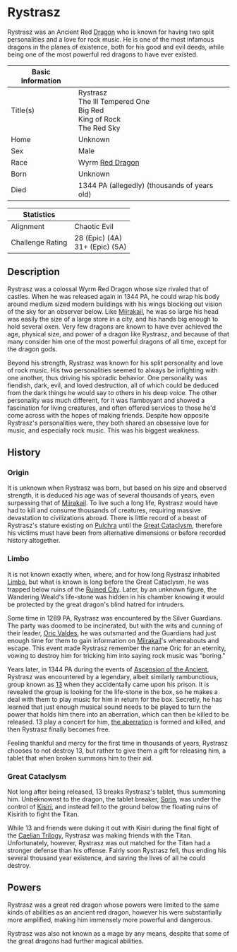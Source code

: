 # Rystrasz

Rystrasz was an Ancient Red [Dragon](../Factions/Races/dragon.md) who is known for having two split personalities and a love for rock music. He is one of the most infamous dragons in the planes of existence, both for his good and evil deeds, while being one of the most powerful red dragons to have ever existed.

| Basic Information | |
| - | - |
| Title(s) | Rystrasz<br>The Ill Tempered One<br>Big Red<br>King of Rock<br>The Red Sky |
| Home | Unknown |
| Sex | Male |
| Race | Wyrm [Red Dragon](https://forgottenrealms.fandom.com/wiki/red_dragon) |
| Born  | Unknown |
| Died | 1344 PA (allegedly) (thousands of years old) |

| Statistics | |
| - | - |
| Alignment | Chaotic Evil |
| Challenge Rating | 28 (Epic) (4A)<br>31+ (Epic) (5A) |

## Description

Rystrasz was a colossal Wyrm Red Dragon whose size rivaled that of castles. When he was released again in 1344 PA, he could wrap his body around medium sized modern buildings with his wings blocking out vision of the sky for an observer below. Like [Miirakail](miirakail.md), he was so large his head was easily the size of a large store in a city, and his hands big enough to hold several oxen. Very few dragons are known to have ever achieved the age, physical size, and power of a dragon like Rystrasz, and because of that many consider him one of the most powerful dragons of all time, except for the dragon gods.

Beyond his strength, Rystrasz was known for his split personality and love of rock music. His two personalities seemed to always be infighting with one another, thus driving his sporadic behavior. One personality was fiendish, dark, evil, and loved destruction, all of which could be deduced from the dark things he would say to others in his deep voice. The other personality was much different, for it was flamboyant and showed a fascination for living creatures, and often offered services to those he'd come across with the hopes of making friends. Despite how opposite Rystrasz's personalities were, they both shared an obsessive love for music, and especially rock music. This was his biggest weakness.

## History

### Origin

It is unknown when Rystrasz was born, but based on his size and observed strength, it is deduced his age was of several thousands of years, even surpassing that of [Miirakail](miirakail.md). To live such a long life, Rystrasz would have had to kill and consume thousands of creatures, requiring massive devastation to civilizations abroad. There is little record of a beast of Rystrasz's stature existing on [Pulchra](../Locations/Planes/pulchra.md) until the [Great Cataclysm](../Events/great_cataclysm.md), therefore his victims must have been from alternative dimensions or before recorded history altogether.

### Limbo

It is not known exactly when, where, and for how long Rystrasz inhabited [Limbo](../Locations/Planes/limbo.md), but what is known is long before the Great Cataclysm, he was trapped below ruins of the [Ruined City](../Locations/Planes/limbo.md#ruined-city). Later, by an unknown figure, the Wandering Weald's life-stone was hidden in his chamber knowing it would be protected by the great dragon's blind hatred for intruders.

Some time in 1289 PA, Rystrasz was encountered by the Silver Guardians. The party was doomed to be incinerated, but with the wits and cunning of their leader, [Oric Valdes](oric_valdes.md#silver-guardians), he was outsmarted and the Guardians had just enough time for them to gain information on [Miirakail](miirakail.md)'s whereabouts and escape. This event made Rystrasz remember the name Oric for an eternity, vowing to destroy him for tricking him into saying rock music was "boring."

Years later, in 1344 PA during the events of [Ascension of the Ancient](../Campaigns/caelian_trilogy.md#ascension-of-the-ancient), Rystrasz was encountered by a legendary, albeit similarly rambunctious, group known as [13](13/13.md) when they accidentally came upon his prison. It is revealed the group is looking for the life-stone in the box, so he makes a deal with them to play music for him in return for the box. Secretly, he has learned that just enough musical sound needs to be played to turn the power that holds him there into an aberration, which can then be killed to be released. 13 play a concert for him, [the aberration](brasstard.md) is formed and killed, and then Rystrasz finally becomes free.

Feeling thankful and mercy for the first time in thousands of years, Rystrasz chooses to not destroy 13, but rather to give them a gift for releasing him, a tablet that when broken summons him to their aid.

### Great Cataclysm

Not long after being released, 13 breaks Rystrasz's tablet, thus summoning him. Unbeknownst to the dragon, the tablet breaker, [Sorin](13/sorin.md), was under the control of [Kisiri](kisiri.md), and instead fell to the ground below the floating ruins of Kisirith to fight the Titan.

While 13 and friends were duking it out with Kisiri during the final fight of the [Caelian Trilogy](../Campaigns/caelian_trilogy.md), Rystrasz was making friends with the Titan. Unfortunately, however, Rystrasz was out matched for the Titan had a stronger defense than his offense. Fairly soon Rystrasz fell, thus ending his several thousand year existence, and saving the lives of all he could destroy.

## Powers

Rystrasz was a great red dragon whose powers were limited to the same kinds of abilities as an ancient red dragon, however his were substantially more amplified, making him immensely more powerful and dangerous.

Rystrasz was also not known as a mage by any means, despite that some of the great dragons had further magical abilities.

